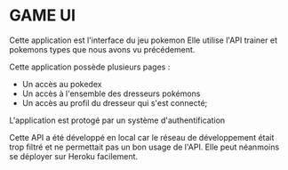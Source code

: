 GAME UI
=======

Cette application est l'interface du jeu pokemon
Elle utilise l'API trainer et pokemons types que nous avons vu précédement.

Cette application possède plusieurs pages :
- Un accès au pokedex
- Un accès à l'ensemble des dresseurs pokémons
- Un accès au profil du dresseur qui s'est connecté;

L'application est protogé par un système d'authentification

Cette API a été développé en local car le réseau de développement était trop filtré et ne permettait pas un bon usage de l'API.
Elle peut néanmoins se déployer sur Heroku facilement.
